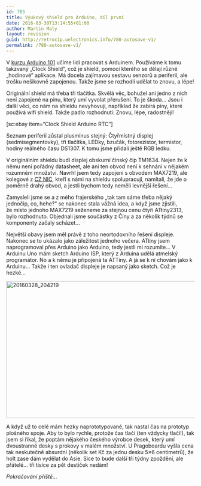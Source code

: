 ```yaml
---
id: 785
title: Výukový shield pro Arduino, díl první
date: 2016-03-30T13:14:55+01:00
author: Martin Maly
layout: revision
guid: http://retrocip.uelectronics.info/780-autosave-v1/
permalink: /780-autosave-v1/
---
```

V [kurzu Arduino 101](http://arduino101.cz) učíme lidi pracovat s Arduinem. Používáme k tomu takzvaný &#8222;Clock Shield&#8220;, což je shield, pomocí kterého se dělají různé &#8222;hodinové&#8220; aplikace. Má docela zajímavou sestavu senzorů a periferií, ale trošku nešikovně zapojenou. Takže jsme se rozhodli udělat to znovu, a lépe!

<!--more-->

Originální shield má třeba tři tlačítka. Skvělá věc, bohužel ani jedno z nich není zapojené na pinu, který umí vyvolat přerušení. To je škoda&#8230; Jsou i další věci, co nám na shieldu nevyhovují, například že zabírá piny, které používá wifi shield. Takže padlo rozhodnutí: Znovu, lépe, radostněji!

[sc:ebay item=&#8220;Clock Shield Arduino RTC&#8220;]

Seznam periferií zůstal plusmínus stejný: Čtyřmístný displej (sedmisegmentovky), tři tlačítka, LEDky, bzučák, fotorezistor, termistor, hodiny reálného času DS1307. K tomu jsme přidali ještě RGB ledku.

V originálním shieldu budí displej obskurní čínský čip TM1634. Nejen že k němu není pořádný datasheet, ale ani ten obvod není k sehnání v nějakém rozumném množství. Navrhl jsem tedy zapojení s obvodem MAX7219, ale kolegové z [CZ NIC](http://nic.cz), kteří s námi na shieldu spolupracují, namítali, že jde o poměrně drahý obvod, a jestli bychom tedy neměli levnější řešení&#8230;

Zamysleli jsme se a z mého frajerského &#8222;tak tam sáme třeba nějaký jednočip, co, hehe?&#8220; se nakonec stala vážná idea, a když jsme zjistili, že místo jednoho MAX7219 seženeme za stejnou cenu čtyři ATtiny2313, bylo rozhodnuto. Objednali jsme součástky z Číny a za několik týdnů se komponenty začaly scházet&#8230;

Největší obavy jsem měl právě z toho neortodoxního řešení displeje. Nakonec se to ukázalo jako záležitost jednoho večera. ATtiny jsem naprogramoval přes Arduino jako Arduino, tedy jestli mi rozumíte&#8230; V Arduinu Uno mám sketch Arduino ISP, který z Arduina udělá atmelský programátor. No a k němu je připojená ta ATTiny. A já se k ní chovám jako k Arduinu&#8230; Takže i ten ovladač displeje je napsaný jako sketch. Což je hezké&#8230;

<img loading="lazy" class="aligncenter size-medium wp-image-781" src="http://retrocip.uelectronics.info/wp-content/uploads/sites/6/2016/03/20160328_204219-650x365.jpg" alt="20160328_204219" width="650" height="365" srcset="https://retrocip.cz/wp-content/uploads/sites/6/2016/03/20160328_204219-650x365.jpg 650w, https://retrocip.cz/wp-content/uploads/sites/6/2016/03/20160328_204219.jpg 700w" sizes="(max-width: 650px) 100vw, 650px" /> 

A když už to celé mám hezky naprototypované, tak nastal čas na prototyp plošného spoje. Aby to bylo rychle, protože čas tlačí (ten vždycky tlačí!), tak jsem si říkal, že poptám nějakého českého výrobce desek, který umí dvoustranné desky s prokovy v malém množství. U Pragoboardu vyšla cena tak neskutečně absurdní (několik set Kč za jednu desku 5&#215;6 centimetrů), že holt zase dám vydělat do Asie. Sice to bude další tři týdny zpoždění, ale přátelé&#8230; tři tisíce za pět destiček nedám!

_Pokračování příště&#8230;_
